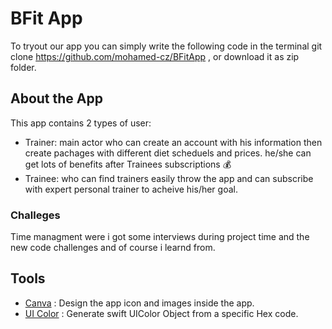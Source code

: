 # BFit App
To tryout our app you can simply write the following code in the terminal git clone https://github.com/mohamed-cz/BFitApp , or download it as zip folder.

## About the App 
This app contains 2 types of user:
- Trainer: main actor who can create an account with his information then create pachages with different diet scheduels and prices. he/she can get lots of benefits after Trainees subscriptions 💰
- Trainee: who can find trainers easily throw the app and can subscribe with expert personal trainer to acheive his/her goal.


### Challeges
Time managment were i got some interviews during project time and the new code challenges and of course i learnd from.


## Tools 
- <a href="https://www.canva.com" target="_blank">Canva</a> : Design the app icon and images inside the app.
- <a href="https://www.uicolor.io" target="_blank">UI Color</a> : Generate swift UIColor Object from a specific Hex code.
